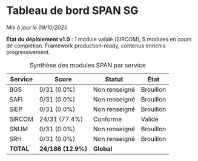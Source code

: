 # Tableau de bord SPAN SG

*Mis à jour le 09/10/2025*

**État du déploiement v1.0** : 1 module validé (SIRCOM), 5 modules en cours de complétion. Framework production-ready, contenus enrichis progressivement.

<div class="fr-table fr-table--bordered" id="table-synthese-span">
    <div class="fr-table__wrapper">
        <div class="fr-table__container">
            <div class="fr-table__content">
                <table id="table-span-modules">
                    <caption>
                        Synthèse des modules SPAN par service
                    </caption>
                    <thead>
                        <tr>
                            <th scope="col">
                                Service
                            </th>
                            <th scope="col">
                                Score
                            </th>
                            <th scope="col">
                                Statut
                            </th>
                            <th scope="col">
                                État
                            </th>
                        </tr>
                    </thead>
                    <tbody>
                        <tr id="table-span-row-bgs" data-row-key="bgs">
                            <td>
                                BGS
                            </td>
                            <td>
                                0/31 (0.0%)
                            </td>
                            <td>
                                Non renseigné
                            </td>
                            <td>
                                Brouillon
                            </td>
                        </tr>
                        <tr id="table-span-row-safi" data-row-key="safi">
                            <td>
                                SAFI
                            </td>
                            <td>
                                0/31 (0.0%)
                            </td>
                            <td>
                                Non renseigné
                            </td>
                            <td>
                                Brouillon
                            </td>
                        </tr>
                        <tr id="table-span-row-siep" data-row-key="siep">
                            <td>
                                SIEP
                            </td>
                            <td>
                                0/31 (0.0%)
                            </td>
                            <td>
                                Non renseigné
                            </td>
                            <td>
                                Brouillon
                            </td>
                        </tr>
                        <tr id="table-span-row-sircom" data-row-key="sircom">
                            <td>
                                SIRCOM
                            </td>
                            <td>
                                24/31 (77.4%)
                            </td>
                            <td>
                                Conforme
                            </td>
                            <td>
                                Validé
                            </td>
                        </tr>
                        <tr id="table-span-row-snum" data-row-key="snum">
                            <td>
                                SNUM
                            </td>
                            <td>
                                0/31 (0.0%)
                            </td>
                            <td>
                                Non renseigné
                            </td>
                            <td>
                                Brouillon
                            </td>
                        </tr>
                        <tr id="table-span-row-srh" data-row-key="srh">
                            <td>
                                SRH
                            </td>
                            <td>
                                0/31 (0.0%)
                            </td>
                            <td>
                                Non renseigné
                            </td>
                            <td>
                                Brouillon
                            </td>
                        </tr>
                        <tr id="table-span-row-total" data-row-key="total">
                            <td>
                                <strong>TOTAL</strong>
                            </td>
                            <td>
                                <strong>24/186 (12.9%)</strong>
                            </td>
                            <td>
                                <strong>Global</strong>
                            </td>
                            <td>
                            </td>
                        </tr>
                    </tbody>
                </table>
            </div>
        </div>
    </div>
</div>
